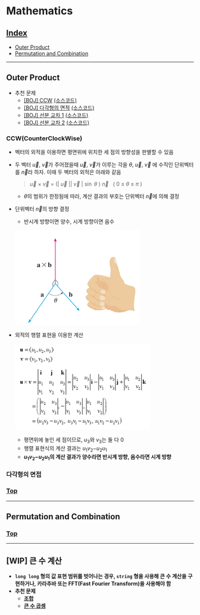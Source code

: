 # Mathematics
## [Index](#index)
* [Outer Product](#outer-product)
* [Permutation and Combination](#permutation-and-combination)
---

## Outer Product
* 추천 문제
    * [[BOJ] CCW](https://www.acmicpc.net/problem/11758) [(소스코드)](./ccw/ccw.cpp)
    * [[BOJ] 다각형의 면적](https://www.acmicpc.net/problem/2166) [(소스코드)](./src/polygon.cpp)
    * [[BOJ] 선분 교차 1](https://www.acmicpc.net/problem/17386) [(소스코드)](./src/line1.cpp)
    * [[BOJ] 선분 교차 2](https://www.acmicpc.net/problem/17387) [(소스코드)](./src/line2.cpp)

### CCW(CounterClockWise)
* 벡터의 외적을 이용하면 평면위에 위치한 세 점의 방향성을 판별할 수 있음
* 두 벡터 $\overrightarrow{u}$, $\overrightarrow{v}$가 주어졌을때 $\overrightarrow{u}$, $\overrightarrow{v}$가 이루는 각을 $\theta$, $\overrightarrow{u}$, $\overrightarrow{v}$ 에 수직인 단위벡터를 $\overrightarrow{n}$라 하자. 이때 두 벡터의 외적은 아래와 같음
    > $\overrightarrow{u}$ $\times$ $\overrightarrow{v}$ = (| $\overrightarrow{u}$ || $\overrightarrow{v}$ | $\sin$ $\theta$ ) $\overrightarrow{n}$ &nbsp;&nbsp;( 0 ≤ $\theta$ ≤ $\pi$ )
    * $\theta$의 범위가 한정됨에 따라, 계산 결과의 부호는 단위벡터 $\overrightarrow{n}$에 의해 결정

* 단위벡터 $\overrightarrow{n}$의 방향 결정
    * 반시계 방향이면 양수, 시계 방향이면 음수

    ![ccw](./ccw/img/1.png)

* 외적의 행렬 표현을 이용한 계산

    ![ccw](./ccw/img/2.jpeg)

    * 평면위에 놓인 세 점이므로, <i>u</i><sub>3</sub>와 <i>v</i><sub>3</sub>는 둘 다 0
    * 행렬 표현식의 계산 결과는 <i>u</i><sub>1</sub><i>v</i><sub>2</sub>−<i>u</i><sub>2</sub><i>u</i><sub>1</sub>
    * <b><i>u</i><sub>1</sub><i>v</i><sub>2</sub>−<i>u</i><sub>2</sub><i>u</i><sub>1</sub><b>의 계산 결과가 양수라면 반시계 방향, 음수라면 시계 방향</b>


### 다각형의 면접

### [Top](#index)
---
## Permutation and Combination

### [Top](#index)
---


## [WIP] 큰 수 계산
* `long long` 형의 값 표현 범위를 벗어나는 경우, `string` 형을 사용해 큰 수 계산을 구현하거나, 카라추바 또는 FFT(Fast Fourier Transform)을 사용해야 함
* 추천 문제
    * [조합](https://www.acmicpc.net/problem/2407)
    * [큰 수 곱셈](https://www.acmicpc.net/problem/13277)
